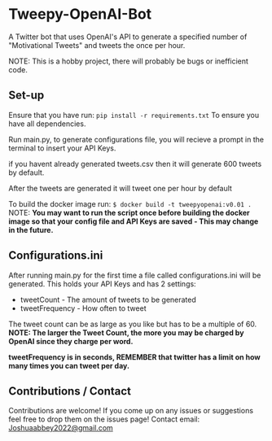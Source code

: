 # Tweepy-OpenAI-Bot
A Twitter bot that uses OpenAI's API to generate a specified number of "Motivational Tweets" and tweets the once per hour.

NOTE: This is a hobby project, there will probably be bugs or inefficient code.

## Set-up
Ensure that you have run:
`pip install -r requirements.txt`
To ensure you have all dependencies.

Run main.py, to generate configurations file, you will recieve a prompt in the terminal to insert your API Keys.

if you havent already generated tweets.csv then it will generate 600 tweets by default.

After the tweets are generated it will tweet one per hour by default


To build the docker image run:
`$ docker build -t tweepyopenai:v0.01 .`
NOTE: **You may want to run the script once before building the docker image so that your config file and API Keys are saved - This may change in the future.**

## Configurations.ini
After running main.py for the first time a file called configurations.ini will be generated.
This holds your API Keys and has 2 settings:

 - tweetCount - The amount of tweets to be generated
 - tweetFrequency - How often to tweet

The tweet count can be as large as you like but has to be a multiple of 60. **NOTE: The larger the Tweet Count, the more you may be charged by OpenAI since they charge per word.**

**tweetFrequency is in seconds, REMEMBER that twitter has a limit on how many times you can tweet per day.**


## Contributions / Contact
Contributions are welcome!
If you come up on any issues or suggestions feel free to drop them on the issues page!
Contact email: Joshuaabbey2022@gmail.com